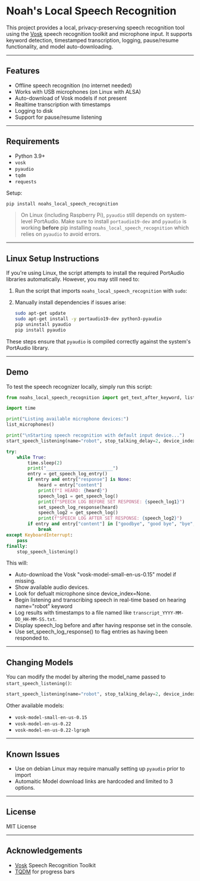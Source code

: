 # Noah's Local Speech Recognition

This project provides a local, privacy-preserving speech recognition tool using the [Vosk](https://alphacephei.com/vosk/) speech recognition toolkit and microphone input. It supports keyword detection, timestamped transcription, logging, pause/resume functionality, and model auto-downloading.

---

## Features

* Offline speech recognition (no internet needed)
* Works with USB microphones (on Linux with ALSA)
* Auto-download of Vosk models if not present
* Realtime transcription with timestamps
* Logging to disk
* Support for pause/resume listening

---

## Requirements

* Python 3.9+
* `vosk`
* `pyaudio`
* `tqdm`
* `requests`

Setup:

```bash
pip install noahs_local_speech_recognition
```

> On Linux (including Raspberry Pi), `pyaudio` still depends on system-level PortAudio. Make sure to install `portaudio19-dev` and `pyaudio` is working **before** pip installing `noahs_local_speech_recognition` which relies on `pyaudio` to avoid errors.

---

## Linux Setup Instructions

If you're using Linux, the script attempts to install the required PortAudio libraries automatically. However, you may still need to:

1. Run the script that imports `noahs_local_speech_recognition` with `sudo`:

2. Manually install dependencies if issues arise:

   ```bash
   sudo apt-get update
   sudo apt-get install -y portaudio19-dev python3-pyaudio
   pip uninstall pyaudio
   pip install pyaudio
   ```

These steps ensure that `pyaudio` is compiled correctly against the system's PortAudio library.

---

## Demo

To test the speech recognizer locally, simply run this script:

```python
from noahs_local_speech_recognition import get_text_after_keyword, list_microphones, start_speech_listening, stop_speech_listening, get_speech_log_entry, set_speech_log_response, remove_speech_log_entry, pause_speech_listening, resume_speech_listening

import time

print("Listing available microphone devices:")
list_microphones()

print("\nStarting speech recognition with default input device...")
start_speech_listening(name="robot", stop_talking_delay=2, device_index=None, model_name="vosk-model-small-en-us-0.15")

try:
    while True:
        time.sleep(2)
        print("_________________________")
        entry = get_speech_log_entry()
        if entry and entry["response"] is None:
            heard = entry["content"]
            print(f"I HEARD: {heard}")
            speech_log1 = get_speech_log()
            print(f"SPEECH LOG BEFORE SET RESPONSE: {speech_log1}")
            set_speech_log_response(heard)
            speech_log2 = get_speech_log()
            print(f"SPEECH LOG AFTER SET RESPONSE: {speech_log2}")
        if entry and entry["content"] in ["goodbye", "good bye", "bye", "quit", "end", "exit"]:
            break
except KeyboardInterrupt:
    pass
finally:
    stop_speech_listening()
```

This will:

* Auto-download the Vosk "vosk-model-small-en-us-0.15" model if missing.
* Show available audio devices.
* Look for defualt microphone since device_index=None.
* Begin listening and transcribing speech in real-time based on hearing name="robot" keyword
* Log results with timestamps to a file named like `transcript_YYYY-MM-DD_HH-MM-SS.txt`.
* Display speech_log before and after having response set in the console.
* Use set_speech_log_response() to flag entries as having been responded to.

---

## Changing Models

You can modify the model by altering the model_name passed to `start_speech_listening()`:

```python
start_speech_listening(name="robot", stop_talking_delay=2, device_index=None, model_name="vosk-model-small-en-us-0.15")
```

Other available models:

* `vosk-model-small-en-us-0.15`
* `vosk-model-en-us-0.22`
* `vosk-model-en-us-0.22-lgraph`

---

## Known Issues

* Use on debian Linux may require manually setting up `pyaudio` prior to import
* Automaitic Model download links are hardcoded and limited to 3 options.

---

## License

MIT License

---

## Acknowledgements

* [Vosk](https://alphacephei.com/vosk/) Speech Recognition Toolkit
* [TQDM](https://github.com/tqdm/tqdm) for progress bars

